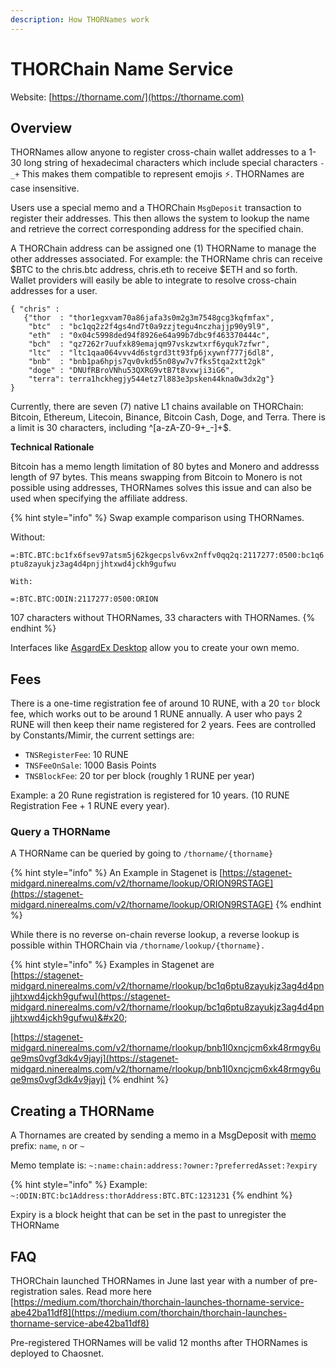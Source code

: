 ```yaml
---
description: How THORNames work
---
```


# THORChain Name Service

Website: [https://thorname.com/](https://thorname.com)

## Overview

THORNames allow anyone to register cross-chain wallet addresses to a 1-30 long string of hexadecimal characters which include special characters `-_+` This makes them compatible to represent emojis ⚡️. THORNames are case insensitive.

Users use a special memo and a THORChain `MsgDeposit` transaction to register their addresses. This then allows the system to lookup the name and retrieve the correct corresponding address for the specified chain.

A THORChain address can be assigned one (1) THORName to manage the other addresses associated. For example: the THORName chris can receive $BTC to the chris.btc address, chris.eth to receive $ETH and so forth. Wallet providers will easily be able to integrate to resolve cross-chain addresses for a user.

```
{ "chris" :
   {"thor  : "thor1egxvam70a86jafa3s0m2g3m7548gcg3kqfmfax",
    "btc"  : "bc1qq2z2f4gs4nd7t0a9zzjtegu4nczhajjp90y9l9", 
    "eth"  : "0x04c5998ded94f8926e64a99b7dbc9f463370444c", 
    "bch"  : "qz7262r7uufxk89emajqm97vskzwtxrf6yquk7zfwr",
    "ltc"  : "ltc1qaa064vvv4d6stgrd3tt93fp6jxywnf777j6dl8", 
    "bnb"  : "bnb1pa6hpjs7qv0vkd55n08yw7v7fks5tqa2xtt2gk"
    "doge" : "DNUfRBroVNhu53QXRG9vtB7t8vxwji3iG6",
    "terra": terra1hckhegjy544etz7l883e3psken44kna0w3dx2g"}
}
```

Currently, there are seven (7) native L1 chains available on THORChain: Bitcoin, Ethereum, Litecoin, Binance, Bitcoin Cash, Doge, and Terra. There is a limit is 30 characters, including ^\[a-zA-Z0-9+\_-]+$.

**Technical Rationale**

Bitcoin has a memo length limitation of 80 bytes and Monero and addresss length of 97 bytes. This means swapping from Bitcoin to Monero is not possible using addresses, THORNames solves this issue and can also be used when specifying the affiliate address.

{% hint style="info" %}
Swap example comparison using THORNames.

Without:

`=:BTC.BTC:bc1fx6fsev97atsm5j62kgecpslv6vx2nffv0qq2q:2117277:0500:bc1q6ptu8zayukjz3ag4d4pnjjhtxwd4jckh9gufwu`

`With:`

`=:BTC.BTC:ODIN:2117277:0500:ORION`

107 characters without THORNames, 33 characters with THORNames.&#x20;
{% endhint %}

Interfaces like [AsgardEx Desktop](https://github.com/thorchain/asgardex-electron/releases) allow you to create your own memo.&#x20;

## Fees

There is a one-time registration fee of around 10 RUNE, with a 20 `tor` block fee, which works out to be around 1 RUNE annually. A user who pays 2 RUNE will then keep their name registered for 2 years. Fees are controlled by Constants/Mimir, the current settings are:&#x20;

* `TNSRegisterFee`: 10 RUNE
* `TNSFeeOnSale`: 1000 Basis Points
* `TNSBlockFee`: 20 tor per block (roughly 1 RUNE per year)

Example: a 20 Rune registration is registered for 10 years. (10 RUNE Registration Fee + 1 RUNE every year).

### Query a THORName

A THORName can be queried by going to `/thorname/{thorname}`

{% hint style="info" %}
An Example in Stagenet is [https://stagenet-midgard.ninerealms.com/v2/thorname/lookup/ORION9RSTAGE](https://stagenet-midgard.ninerealms.com/v2/thorname/lookup/ORION9RSTAGE)
{% endhint %}

While there is no reverse on-chain reverse lookup, a reverse lookup is possible within THORChain via `/thorname/lookup/{thorname}.`

{% hint style="info" %}
Examples in Stagenet are\
[https://stagenet-midgard.ninerealms.com/v2/thorname/rlookup/bc1q6ptu8zayukjz3ag4d4pnjjhtxwd4jckh9gufwu](https://stagenet-midgard.ninerealms.com/v2/thorname/rlookup/bc1q6ptu8zayukjz3ag4d4pnjjhtxwd4jckh9gufwu)&#x20;

[https://stagenet-midgard.ninerealms.com/v2/thorname/rlookup/bnb1l0xncjcm6xk48rmgy6uqe9ms0vgf3dk4v9jayj](https://stagenet-midgard.ninerealms.com/v2/thorname/rlookup/bnb1l0xncjcm6xk48rmgy6uqe9ms0vgf3dk4v9jayj)
{% endhint %}

## Creating a THORName

A Thornames are created by sending a memo in a MsgDeposit with [memo](https://dev.thorchain.org/thorchain-dev/wallets/memos) prefix: `name`, `n` or `~`

Memo template is: `~:name:chain:address:?owner:?preferredAsset:?expiry`

{% hint style="info" %}
Example: `~:ODIN:BTC:bc1Address:thorAddress:BTC.BTC:1231231`
{% endhint %}

Expiry is a block height that can be set in the past to unregister the THORName

## FAQ

THORChain launched THORNames in June last year with a number of pre-registration sales. Read more here [https://medium.com/thorchain/thorchain-launches-thorname-service-abe42ba11df8](https://medium.com/thorchain/thorchain-launches-thorname-service-abe42ba11df8)

Pre-registered THORNames will be valid 12 months after THORNames is deployed to Chaosnet.&#x20;
